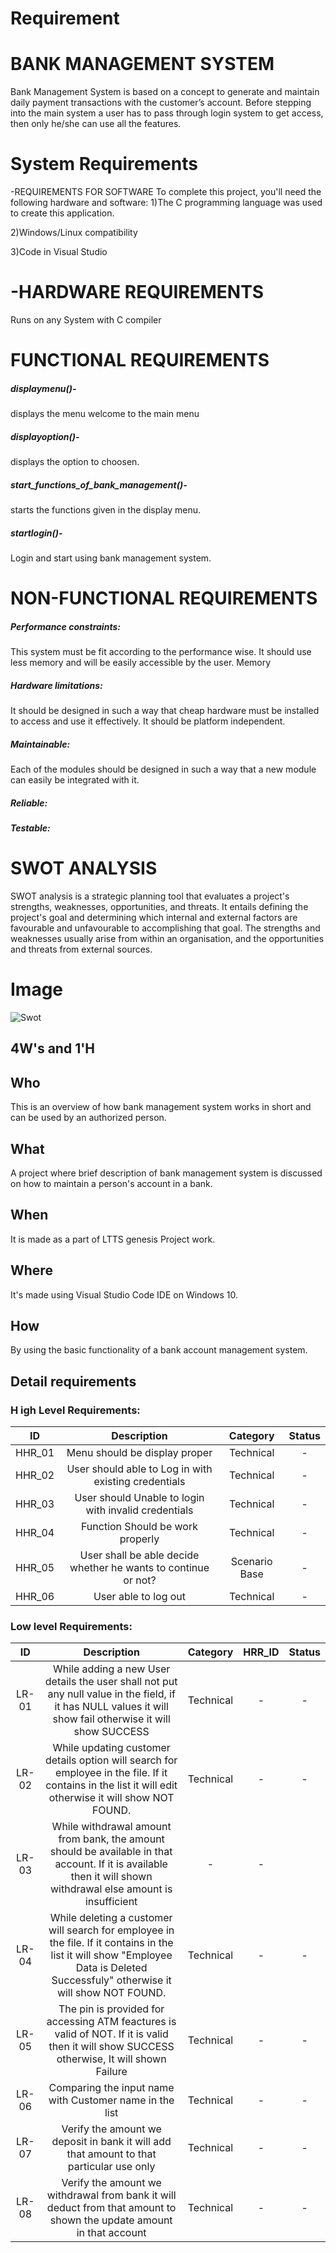 # Requirement

# BANK MANAGEMENT SYSTEM

Bank Management System is based on a concept to generate and maintain daily payment transactions with the customer’s account. Before stepping into the main system a user has to pass through login system to get access, then only he/she can use all the features.

# System Requirements
-REQUIREMENTS FOR SOFTWARE To complete this project, you'll need the following hardware and software:
1)The C programming language was used to create this application.

2)Windows/Linux compatibility

3)Code in Visual Studio

# -HARDWARE REQUIREMENTS
Runs on any System with C compiler

# FUNCTIONAL REQUIREMENTS

<h5>displaymenu()-</h5> displays the menu welcome to the main menu

<h5>displayoption()-</h5> displays the option to choosen.

<h5>start_functions_of_bank_management()-</h5> starts the functions given in the display menu.

<h5>startlogin()-</h5> Login and start using bank management system. 

# NON-FUNCTIONAL REQUIREMENTS
<h5>Performance constraints:</h5>
 This system must be fit according to the performance wise. It should
use less memory and will be easily accessible by the user. Memory

<h5>Hardware limitations:</h5>
 It should be designed in such a way that cheap hardware must be
installed to access and use it effectively. It should be platform independent.

<h5>Maintainable:</h5>
 Each of the modules should be designed in such a way that a new
module can easily be integrated with it.

<h5> Reliable:</h5>

<h5>Testable:</h5>

# SWOT ANALYSIS

SWOT analysis is a strategic planning tool that evaluates a project's strengths, weaknesses, opportunities, and threats. It entails defining the project's goal and determining which internal and external factors are favourable and unfavourable to accomplishing that goal. The strengths and weaknesses usually arise from within an organisation, and the opportunities and threats from external sources.

# Image
![Swot](https://github.com/YuvarajDakhane/SDLC_Team29_Alpha-Challengers/blob/master/Others/swot.jpg)

## 4W's and 1'H

## Who  

This is an overview of how bank management system works in short and can be used by an authorized person.

## What

A project where brief description of bank management system is discussed on how to maintain a person's account in a bank.

## When

It is made as a part of LTTS genesis Project work.

## Where

It's made using Visual Studio Code IDE on Windows 10.

## How

By using the basic functionality of a bank account management system.


## Detail requirements
### H igh Level Requirements:

| ID | Description	  | Category  | Status  |
| :---:   | :-: | :-: |  :-: | 
| HHR_01 | Menu should be display proper | Technical | - |
| HHR_02 | User should able to Log in with existing credentials  | Technical | - |
| HHR_03 | User should Unable to login with invalid credentials  | Technical | - |
| HHR_04 | Function Should be work properly | Technical | - |
| HHR_05 | User shall be able decide whether he wants to continue or not?	| Scenario Base | - |
| HHR_06 | User able to log out	| Technical | - |



### Low level Requirements:

| ID | Description	  | Category | HRR_ID | Status  |
| :---:   | :-: | :-: |  :-: | :-: |
| LR-01 | While adding a new User details the user shall not put any null value in the field, if it has NULL values it will show fail otherwise it will show SUCCESS | Technical | - | - |
| LR-02 | While updating customer details option will search for employee in the file. If it contains in the list it will edit otherwise it will show NOT FOUND.| Technical | - | - |
| LR-03 | While withdrawal amount from bank, the amount should be available in that account. If it is available then it will shown withdrawal else amount is insufficient | - | - |
| LR-04 | While deleting a customer will search for employee in the file. If it contains in the list it will show "Employee Data is Deleted Successfuly" otherwise it will show NOT FOUND.  | Technical | - | - |
| LR-05 | The pin is provided for accessing ATM feactures is valid of NOT. If it is valid then it will show SUCCESS otherwise, It will shown Failure| Technical | - | - |
| LR-06 | Comparing the input name with Customer name in the list| Technical | - | - |
| LR-07 | Verify the amount we deposit in bank it will add that amount to that particular use only| Technical | - | - |
| LR-08 | Verify the amount we withdrawal from bank it will deduct from that amount to shown the update amount in that account| Technical | - | - |




